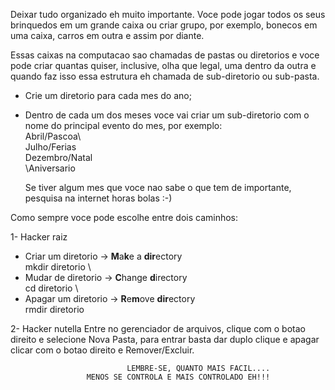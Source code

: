 Deixar tudo organizado eh muito importante.
Voce pode jogar todos os seus brinquedos em um grande caixa ou criar grupo, por exemplo, bonecos em uma caixa, carros em outra e assim por diante.

Essas caixas na computacao sao chamadas de pastas ou diretorios e voce pode criar quantas quiser, inclusive, olha que legal, uma dentro da outra e quando faz isso essa estrutura eh chamada de sub-diretorio ou sub-pasta.

* Crie um diretorio para cada mes do ano;

* Dentro de cada um dos meses voce vai criar um sub-diretorio com o nome do principal evento do mes, por exemplo:\
Abril/Pascoa\	
Julho/Ferias\
Dezembro/Natal\
<mes aniversario>\Aniversario

	Se tiver algum mes que voce nao sabe o que tem de importante, pesquisa na internet horas bolas :-)
 
Como sempre voce pode escolhe entre dois caminhos:

1- Hacker raiz
* Criar um diretorio -> **M**a**k**e a **dir**ectory\
mkdir diretorio
\
* Mudar de diretorio -> **C**hange **d**irectory\
cd diretorio
\
* Apagar um diretorio -> **R**e**m**ove **dir**ectory\
rmdir diretorio

2- Hacker nutella
Entre no gerenciador de arquivos, clique com o botao direito e selecione Nova Pasta, para entrar basta dar duplo clique e apagar clicar com o botao direito e Remover/Excluir.



                              LEMBRE-SE, QUANTO MAIS FACIL....
	                 MENOS SE CONTROLA E MAIS CONTROLADO EH!!!




